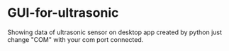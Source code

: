 # GUI-for-ultrasonic
Showing data of ultrasonic sensor on desktop app created by python
just change "COM" with your com port connected.
